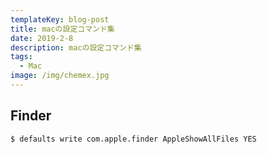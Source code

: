 ```yaml
---
templateKey: blog-post
title: macの設定コマンド集
date: 2019-2-8
description: macの設定コマンド集
tags:
  - Mac
image: /img/chemex.jpg
---
```


## Finder

```shell
$ defaults write com.apple.finder AppleShowAllFiles YES
```

